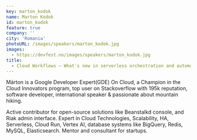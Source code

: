 ```yaml
---
key: marton_kodok
name: Marton Kodok
id: marton_kodok
feature: true
company: ''
city: 'Romania'
photoURL: /images/speakers/marton_kodok.jpg
images:
  - https://devfest.no/images/speakers/marton_kodok.jpg
title: 
  - Cloud Workflows – What's new in serverless orchestration and automation
---
```


Márton is a Google Developer Expert(GDE) On Cloud, a Champion in the Cloud Innovators program, top user on Stackoverflow with 195k reputation, software developer, international speaker & passionate about mountain hiking.

Active contributor for open-source solutions like Beanstalkd console, and Riak admin interface. Expert in Cloud Technologies, Scalability, HA, Serverless, Cloud Run, Vertex AI, database systems like BigQuery, Redis, MySQL, Elasticsearch. Mentor and consultant for startups.